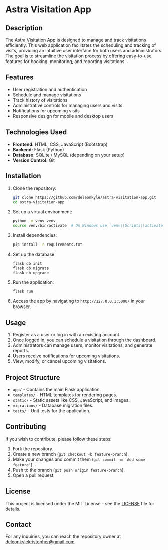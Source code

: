 # Astra Visitation App

## Description

The Astra Visitation App is designed to manage and track visitations efficiently. This web application facilitates the scheduling and tracking of visits, providing an intuitive user interface for both users and administrators. The goal is to streamline the visitation process by offering easy-to-use features for booking, monitoring, and reporting visitations.

## Features

- User registration and authentication
- Schedule and manage visitations
- Track history of visitations
- Administrative controls for managing users and visits
- Notifications for upcoming visits
- Responsive design for mobile and desktop users

## Technologies Used

- **Frontend:** HTML, CSS, JavaScript (Bootstrap)
- **Backend:** Flask (Python)
- **Database:** SQLite / MySQL (depending on your setup)
- **Version Control:** Git

## Installation

1. Clone the repository:
   ```bash
   git clone https://github.com/deleonkyle/astra-visitation-app.git
   cd astra-visitation-app
   ```

2. Set up a virtual environment:
   ```bash
   python -m venv venv
   source venv/bin/activate  # On Windows use `venv\\Scripts\\activate`
   ```

3. Install dependencies:
   ```bash
   pip install -r requirements.txt
   ```

4. Set up the database:
   ```bash
   flask db init
   flask db migrate
   flask db upgrade
   ```

5. Run the application:
   ```bash
   flask run
   ```

6. Access the app by navigating to `http://127.0.0.1:5000/` in your browser.

## Usage

1. Register as a user or log in with an existing account.
2. Once logged in, you can schedule a visitation through the dashboard.
3. Administrators can manage users, monitor visitations, and generate reports.
4. Users receive notifications for upcoming visitations.
5. View, modify, or cancel upcoming visitations.

## Project Structure

- `app/` - Contains the main Flask application.
- `templates/` - HTML templates for rendering pages.
- `static/` - Static assets like CSS, JavaScript, and images.
- `migrations/` - Database migration files.
- `tests/` - Unit tests for the application.

## Contributing

If you wish to contribute, please follow these steps:

1. Fork the repository.
2. Create a new branch (`git checkout -b feature-branch`).
3. Make your changes and commit them (`git commit -m 'Add some feature'`).
4. Push to the branch (`git push origin feature-branch`).
5. Open a pull request.

## License

This project is licensed under the MIT License - see the [LICENSE](LICENSE) file for details.

## Contact

For any inquiries, you can reach the repository owner at deleonkylekristopher@gmail.com.

